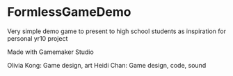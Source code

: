# FormlessGameDemo
Very simple demo game to present to high school students as inspiration for personal yr10 project

Made with Gamemaker Studio

Olivia Kong: Game design, art
Heidi Chan: Game design, code, sound
